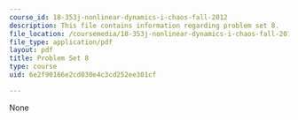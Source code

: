 ```yaml
---
course_id: 18-353j-nonlinear-dynamics-i-chaos-fall-2012
description: This file contains information regarding problem set 8.
file_location: /coursemedia/18-353j-nonlinear-dynamics-i-chaos-fall-2012/6e2f90166e2cd030e4c3cd252ee301cf_MIT18_353JF12_pset8.pdf
file_type: application/pdf
layout: pdf
title: Problem Set 8
type: course
uid: 6e2f90166e2cd030e4c3cd252ee301cf

---
```

None